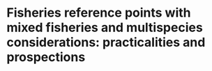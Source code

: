 # Fisheries reference points with mixed fisheries and multispecies considerations: practicalities and prospections
